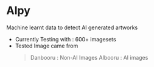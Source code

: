 # AIpy

Machine learnt data to detect AI generated artworks

- Currently Testing with : 600+ imagesets
- Tested Image came from
  > Danbooru : Non-AI Images
  > AIbooru : AI images
